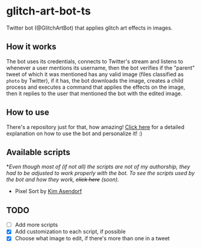 # glitch-art-bot-ts

Twitter bot (@GlitchArtBot) that applies glitch art effects in images.

## How it works

The bot uses its credentials, connects to Twitter's stream and listens to whenever a user mentions its username, then the bot verifies if the "parent" tweet of which it was mentioned has any valid image (files classified as `photo` by Twitter), if it has, the bot downloads the image, creates a child process and executes a command that applies the effects on the image, then it replies to the user that mentioned the bot with the edited image.

## How to use

There's a repository just for that, how amazing! [Click here](https://github.com/friaca/glitch-art-bot-scripts) for a detailed explanation on how to use the bot and personalize it! :)

## Available scripts

**Even though most of (if not all) the scripts are not of my authorship, they had to be adjusted to work properly with the bot. To see the scripts used by the bot and how they work, ~~click here~~ (soon).*

- Pixel Sort by [Kim Asendorf](https://github.com/kimasendorf)

## TODO

- [ ] Add more scripts
- [x] Add customization to each script, if possible
- [x] Choose what image to edit, if there's more than one in a tweet 